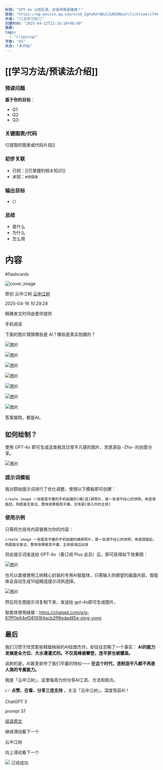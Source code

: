 ```yaml
---
标题: "GPT-4o 以假乱真，安能辨我是雄雌？"
链接: "https://mp.weixin.qq.com/s/e9_ZghuRdrWBzCZUBZNNyw?clicktime=1744771432&enterid=1744771432&scene=90&subscene=236&xtrack=1"
作者: "[[云中江树]]"
创建时间: "2025-04-22T12:18:18+08:00"
摘要:
tags:
  - "clippings"
字数: "65"
状态: "未开始"
---
```

# [[学习方法/预读法介绍]]
### 预读问题  
**基于你的目标**：
- Q1: 
- Q2: 
- Q3:   

### 关键图表/代码  
![[提取的图表或代码片段]]
### 初步关联  
- 已知：[[已掌握的相关知识]]  
- 未知：`#待探索`  

### 输出目标
- [ ] 

### 总结
- 是什么
- 为什么
- 怎么用

# 内容
#flashcards

![cover_image](https://mmbiz.qpic.cn/mmbiz_jpg/F0AgDGXHkKwsDNOicB3hpNtMSArcknib4xzqBsRI7aQCqnYNJRS5Xvqc0Qz5Lfu0l4TyngcWQNlZ6iaUaCh1ico2EQ/0?wx_fmt=jpeg)

原创 云中江树 [云中江树](https://mp.weixin.qq.com/s/)

2025-04-16 10:29:28

精确发文时间由壹伴提供

手机阅读

下面的图片猜猜哪些是 AI？哪些是真实拍摄的？

![图片](https://mmbiz.qpic.cn/mmbiz_jpg/F0AgDGXHkKwsDNOicB3hpNtMSArcknib4xiafiabfxFkkYGaegbfgicEt0Fz6dd90KUGAWxDnKoz4MNvBabhzAdjH0w/640?wx_fmt=jpeg&from=appmsg&tp=webp&wxfrom=5&wx_lazy=1&wx_co=1)

![图片](https://mmbiz.qpic.cn/mmbiz_jpg/F0AgDGXHkKwsDNOicB3hpNtMSArcknib4xZOu5smJyktyXQwfyG1UESNRuVcAe10Lfe60SkcngolXzAal5xS8IMA/640?wx_fmt=jpeg&from=appmsg&tp=webp&wxfrom=5&wx_lazy=1&wx_co=1)

![图片](https://mmbiz.qpic.cn/mmbiz_jpg/F0AgDGXHkKwsDNOicB3hpNtMSArcknib4xRsxVDg4SvyuWlhdic1Tw847CSax5hela7OQSkGI66pONZIBvK5FNaJg/640?wx_fmt=jpeg&from=appmsg&tp=webp&wxfrom=5&wx_lazy=1&wx_co=1)

![图片](https://mmbiz.qpic.cn/mmbiz_jpg/F0AgDGXHkKwsDNOicB3hpNtMSArcknib4xbFOE7icQlgOd4CkzriazdTTwgM36GibAvQgVGHXQf84Y6I9vqe0GtgYTQ/640?wx_fmt=jpeg&from=appmsg&tp=webp&wxfrom=5&wx_lazy=1&wx_co=1)

![图片](https://mmbiz.qpic.cn/mmbiz_jpg/F0AgDGXHkKwsDNOicB3hpNtMSArcknib4x9V4GvMpiaT9ePUiawliagW0pgllSFzvnD4Wz06NO2EgHQZrVfUthHATUw/640?wx_fmt=jpeg&from=appmsg&tp=webp&wxfrom=5&wx_lazy=1&wx_co=1)

![图片](https://mmbiz.qpic.cn/mmbiz_jpg/F0AgDGXHkKwsDNOicB3hpNtMSArcknib4xOJ7gfIa1ESeWnMwAIpjKE3BWpxEJtxbw456p8v4VfhYpuLdmfd5W6w/640?wx_fmt=jpeg&from=appmsg&tp=webp&wxfrom=5&wx_lazy=1&wx_co=1)

![图片](https://mmbiz.qpic.cn/mmbiz_jpg/F0AgDGXHkKwsDNOicB3hpNtMSArcknib4xpzcBOLiauGbaH5ibOfGyWQ3NzrGx8BqVGW4kgblhNNp78jlbic2ZVXNPg/640?wx_fmt=jpeg&from=appmsg&tp=webp&wxfrom=5&wx_lazy=1&wx_co=1)

答案揭晓，都是AI。

## 如何绘制？

使用 GPT-4o 即可生成这类极具日常平凡感的图片，灵感源自 -Zho- 的创意分享。

![图片](https://mmbiz.qpic.cn/mmbiz_jpg/F0AgDGXHkKwsDNOicB3hpNtMSArcknib4xvfLLQJcj3VoXycWW3pTgnpd4jH7SSGXsbia5H1DBjqzdyXhER08xAiaw/640?wx_fmt=jpeg&from=appmsg&tp=webp&wxfrom=5&wx_lazy=1&wx_co=1)

### 提示词模板

我对原始提示词进行了优化调整，使用以下模板即可创建：

```
create image 一张极其平庸的手机拍摄的[横/竖]屏照片，是一张漫不经心的快照，角度很尴尬，构图毫无章法，整体效果极其平庸，主体是[填入你的主体]
```

### 使用示例

只需将方括号内容替换为你的内容：

```
create image 一张极其平庸的手机拍摄的横屏照片，是一张漫不经心的快照，角度很尴尬，构图毫无章法，整体效果极其平庸，主体是湖边出游
```

将此提示词发送给 GPT-4o（需订阅 Plus 会员）后，即可获得如下效果图：

![图片](https://mmbiz.qpic.cn/mmbiz_jpg/F0AgDGXHkKwsDNOicB3hpNtMSArcknib4xRsxVDg4SvyuWlhdic1Tw847CSax5hela7OQSkGI66pONZIBvK5FNaJg/640?wx_fmt=jpeg&from=appmsg&tp=webp&wxfrom=5&wx_lazy=1&wx_co=1)

也可以直接使用江树精心封装的专用AI智能体，只需输入你期望的画面内容，智能体会自动生成10组精选提示词供选择。

![图片](https://mmbiz.qpic.cn/mmbiz_png/F0AgDGXHkKwsDNOicB3hpNtMSArcknib4xAr3FKLNfdEVJJJbvzTVUcPW1e2FHkTScW1hcUicfXgKswicg7ra0f9Ww/640?wx_fmt=png&from=appmsg&tp=webp&wxfrom=5&wx_lazy=1&wx_co=1)

然后将生图提示词复制下来，发送给 gpt-4o即可生成图片。

智能体使用链接：https://chatgpt.com/g/g-67ff11e64ef0819184acb2ff8edad85e-ping-yong

## 最后

我们习惯于欣赏那些精致绚丽的AI绘图杰作，却往往忽略了一个事实： **AI的能力发展是全方位、大水漫灌式的。不仅高峰被攀登，连平原也被覆盖。**

讽刺的是，AI甚至剥夺了我们平庸的特权—— **在这个时代，连制造平凡都不再是人类的专属能力。**

我是「云中江树」，这里每周为你分享AI工具、方法和观点。

👉 **点赞、在看、分享三连支持** ，关注「云中江树」，深度驾驭AI！

ChatGPT 3

prompt 37

[阅读原文](https://mp.weixin.qq.com/s/)

继续滑动看下一个

云中江树

向上滑动看下一个

![](https://mp.weixin.qq.com/s/assets/imgs/data-enhance/isok.svg) 订阅成功